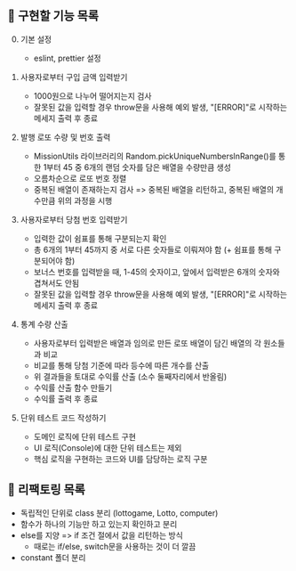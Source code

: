 ## 📌 구현할 기능 목록

0. 기본 설정

   - eslint, prettier 설정

1. 사용자로부터 구입 금액 입력받기

   - 1000원으로 나누어 떨어지는지 검사
   - 잘못된 값을 입력할 경우 throw문을 사용해 예외 발생, "[ERROR]"로 시작하는 메세지 출력 후 종료

2. 발행 로또 수량 및 번호 출력

   - MissionUtils 라이브러리의 Random.pickUniqueNumbersInRange()를 통한 1부터 45 중 6개의 랜덤 숫자를 담은 배열을 수량만큼 생성
   - 오름차순으로 로또 번호 정렬
   - 중복된 배열이 존재하는지 검사 => 중복된 배열을 리턴하고, 중복된 배열의 개수만큼 위의 과정을 시행

3. 사용자로부터 당첨 번호 입력받기

   - 입력한 값이 쉼표를 통해 구분되는지 확인
   - 총 6개의 1부터 45까지 중 서로 다른 숫자들로 이뤄져야 함 (+ 쉼표를 통해 구분되어야 함)
   - 보너스 번호를 입력받을 때, 1-45의 숫자이고, 앞에서 입력받은 6개의 숫자와 겹쳐서도 안됨
   - 잘못된 값을 입력할 경우 throw문을 사용해 예외 발생, "[ERROR]"로 시작하는 메세지 출력 후 종료

4. 통계 수량 산출

   - 사용자로부터 입력받은 배열과 임의로 만든 로또 배열이 담긴 배열의 각 원소들과 비교
   - 비교를 통해 당첨 기준에 따라 등수에 따른 개수를 산출
   - 위 결과들을 토대로 수익률 산출 (소수 둘째자리에서 반올림)
   - 수익률 산출 함수 만들기
   - 수익률 출력 후 종료

5. 단위 테스트 코드 작성하기
   - 도메인 로직에 단위 테스트 구현
   - UI 로직(Console)에 대한 단위 테스트는 제외
   - 핵심 로직을 구현하는 코드와 UI를 담당하는 로직 구분

## 📌 리팩토링 목록

- 독립적인 단위로 class 분리 (lottogame, Lotto, computer)
- 함수가 하나의 기능만 하고 있는지 확인하고 분리
- else를 지양 => if 조건 절에서 값을 리턴하는 방식
  - 때로는 if/else, switch문을 사용하는 것이 더 깔끔
- constant 폴더 분리
